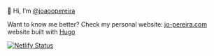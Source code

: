👋 Hi, I’m [@joaoopereira](https://github.com/joaoopereira)

Want to know me better? Check my personal website: [jo-pereira.com](https://jo-pereira.com) website built with [Hugo](https://gohugo.io/)

[![Netlify Status](https://api.netlify.com/api/v1/badges/8256a6e4-3a28-4d90-8847-07bab2ca0d3a/deploy-status)](https://app.netlify.com/sites/jo-pereira/deploys)